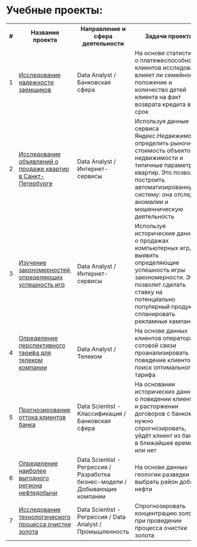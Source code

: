 # Учебные проекты:

<table>
  
<tr>
  <th>#</th>
  <th>Название проекта</th>
  <th>Направление и сфера деятельности</th>
  <th>Задачи проекта</th>
  <th>Использованные библиотеки</th>
</tr> 
  
<tr>
  <td>1</td>
  <td><a href = "https://github.com/elena-iliushina/Portfolio/tree/main/Credit_project">Исследование надежности заемщиков</a></td>
  <td>Data Analyst / Банковская сфера</td>
  <td>На основе статистики о платежеспособности клиентов исследовать влияет ли семейное положение и количество детей клиента на факт возврата кредита в срок</td>
  <td> 
    <img src="https://img.shields.io/badge/Pandas-130654?style=flat&logo=pandas&logoColor=ffffff" alt="Pandas">
    <img src="https://img.shields.io/badge/Matplotlib-343942?style=flat&logo=matplotlib&logoColor=4698C6" alt="Matplotlib">
    <img src="https://img.shields.io/badge/Seaborn-4698C6?style=flat&logo=linear&logoColor=ffffff" alt="Seaborn">
  </td>
</tr>
  
<tr>
  <td>2</td>
  <td><a href = "https://github.com/elena-iliushina/Portfolio/tree/main/Apartments_ads_project">Исследование объявлений о продаже квартир в Санкт-Петербурге</a></td>
  <td>Data Analyst / Интернет-сервисы</td>
  <td>Используя данные сервиса Яндекс.Недвижимость, определить рыночную стоимость объектов недвижимости и типичные параметры квартир. Это позволит построить автоматизированную систему: она отследит аномалии и мошенническую деятельность</td>
  <td> 
    <img src="https://img.shields.io/badge/Pandas-130654?style=flat&logo=pandas&logoColor=ffffff" alt="Pandas">
    <img src="https://img.shields.io/badge/NumPy-013243?style=flat&logo=Numpy&logoColor=ffffff" alt="Numpy">
    <img src="https://img.shields.io/badge/Matplotlib-343942?style=flat&logo=matplotlib&logoColor=4698C6" alt="Matplotlib">
    <img src="https://img.shields.io/badge/Seaborn-4698C6?style=flat&logo=linear&logoColor=ffffff" alt="Seaborn">
  </td>
</tr>
  
<tr>
  <td>3</td>
  <td><a href = "https://github.com/elena-iliushina/Portfolio/tree/main/Games_project">Изучение закономерностей, определяющих успешность игр</a></td>
  <td>Data Analyst / Интернет-сервисы</td>
  <td>Используя исторические данные о продажах компьютерных игр, выявить определяющие успешность игры закономерности. Это позволит сделать ставку на потенциально популярный продукт и спланировать рекламные кампании</td>
  <td> 
    <img src="https://img.shields.io/badge/Pandas-130654?style=flat&logo=pandas&logoColor=ffffff" alt="Pandas">
    <img src="https://img.shields.io/badge/NumPy-013243?style=flat&logo=Numpy&logoColor=ffffff" alt="Numpy">
    <img src="https://img.shields.io/badge/SciPy-0054A6?style=flat&logo=scipy&logoColor=65AED7" alt="SkiPy">
    <img src="https://img.shields.io/badge/Matplotlib-343942?style=flat&logo=matplotlib&logoColor=4698C6" alt="Matplotlib">
    <img src="https://img.shields.io/badge/Seaborn-4698C6?style=flat&logo=linear&logoColor=ffffff" alt="Seaborn">
  </td>
</tr>
  
<tr>
  <td>4</td>
  <td><a href = "https://github.com/elena-iliushina/Portfolio/tree/main/Tariff_project">Определение перспективного тарифа для телеком компании</a></td>
  <td>Data Analyst / Телеком</td>
  <td>На основе данных клиентов оператора сотовой связи проанализировать поведение клиентов и поиск оптимального тарифа</td>
  <td> 
    <img src="https://img.shields.io/badge/Pandas-130654?style=flat&logo=pandas&logoColor=ffffff" alt="Pandas">
    <img src="https://img.shields.io/badge/NumPy-013243?style=flat&logo=Numpy&logoColor=ffffff" alt="Numpy">
    <img src="https://img.shields.io/badge/SciPy-0054A6?style=flat&logo=scipy&logoColor=65AED7" alt="SkiPy">
    <img src="https://img.shields.io/badge/Matplotlib-343942?style=flat&logo=matplotlib&logoColor=4698C6" alt="Matplotlib">
    <img src="https://img.shields.io/badge/Seaborn-4698C6?style=flat&logo=linear&logoColor=ffffff" alt="Seaborn">
  </td>
</tr>
  
<tr>
  <td>5</td>
  <td><a href = "https://github.com/sxemixa/Games-rating">Прогнозирование оттока клиентов банка</a></td>
  <td>Data Scientist - Классификация / Банковская сфера</td>
  <td>На основании исторических данных о поведении клиентов и расторжении договоров с банком нужно спрогнозировать, уйдёт клиент из банка в ближайшее время или нет</td>
  <td> 
    <img src="https://img.shields.io/badge/Pandas-130654?style=flat&logo=pandas&logoColor=ffffff" alt="Pandas">
    <img src="https://img.shields.io/badge/NumPy-013243?style=flat&logo=Numpy&logoColor=ffffff" alt="Numpy">
    <img src="https://img.shields.io/badge/Matplotlib-343942?style=flat&logo=matplotlib&logoColor=4698C6" alt="Matplotlib">
    <img src="https://img.shields.io/badge/Seaborn-4698C6?style=flat&logo=linear&logoColor=ffffff" alt="Seaborn">
    <img src="https://img.shields.io/badge/Scikit--learn-F7931E?style=flat&logo=scikit-learn&logoColor=ffffff" alt="Scikit">
  </td>
</tr>
  
<tr>
  <td>6</td>
  <td><a href = "https://github.com/sxemixa/Games-rating">Определение наиболее выгодного региона нефтедобычи</a></td>
  <td>Data Scientist - Регрессия / Разработка бизнес-модели / Добывающие компании</td>
  <td>На основе данных геологии разведки выбрать район добычи нефти</td>
  <td> 
    <img src="https://img.shields.io/badge/Pandas-130654?style=flat&logo=pandas&logoColor=ffffff" alt="Pandas">
    <img src="https://img.shields.io/badge/NumPy-013243?style=flat&logo=Numpy&logoColor=ffffff" alt="Numpy">
    <img src="https://img.shields.io/badge/Matplotlib-343942?style=flat&logo=matplotlib&logoColor=4698C6" alt="Matplotlib">
    <img src="https://img.shields.io/badge/Seaborn-4698C6?style=flat&logo=linear&logoColor=ffffff" alt="Seaborn">
    <img src="https://img.shields.io/badge/Scikit--learn-F7931E?style=flat&logo=scikit-learn&logoColor=ffffff" alt="Scikit">
  </td>
</tr>  
  
 <tr>
  <td>7</td>
  <td><a href = "https://github.com/sxemixa/Games-rating">Исследование технологического процесса очистки золота</a></td>
  <td>Data Scientist - Регрессия / Data Analyst / Промышленность</td>
  <td>Спрогнозировать концентрацию золота при проведении процесса очистки золота</td>
  <td> 
    <img src="https://img.shields.io/badge/Pandas-130654?style=flat&logo=pandas&logoColor=ffffff" alt="Pandas">
    <img src="https://img.shields.io/badge/NumPy-013243?style=flat&logo=Numpy&logoColor=ffffff" alt="Numpy">
    <img src="https://img.shields.io/badge/Matplotlib-343942?style=flat&logo=matplotlib&logoColor=4698C6" alt="Matplotlib">
    <img src="https://img.shields.io/badge/Seaborn-4698C6?style=flat&logo=linear&logoColor=ffffff" alt="Seaborn">
    <img src="https://img.shields.io/badge/Scikit--learn-F7931E?style=flat&logo=scikit-learn&logoColor=ffffff" alt="Scikit">
  </td>
</tr>  
 
</table>
